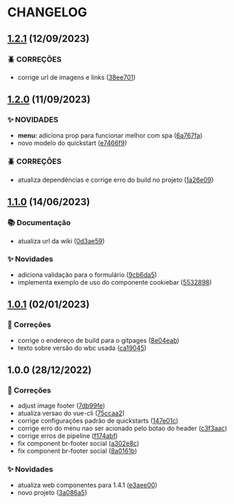 # CHANGELOG

## [1.2.1](https://gitlab.com/govbr-ds/wbc/quickstarts/govbr-ds-wbc-quickstart-vue/compare/v1.2.0...v1.2.1) (12/09/2023)


### 🪲 CORREÇÕES

* corrige url de imagens e links ([38ee701](https://gitlab.com/govbr-ds/wbc/quickstarts/govbr-ds-wbc-quickstart-vue/commit/38ee7012c9038feb203cd1a889bef9eafd268f0e))

## [1.2.0](https://gitlab.com/govbr-ds/wbc/quickstarts/govbr-ds-wbc-quickstart-vue/compare/v1.1.0...v1.2.0) (11/09/2023)


### ✨ NOVIDADES

* **menu:** adiciona prop para funcionar melhor com spa ([6a767fa](https://gitlab.com/govbr-ds/wbc/quickstarts/govbr-ds-wbc-quickstart-vue/commit/6a767fa5402659fac115b1df843ffd367c9e0fae))
* novo modelo do quickstart ([e7466f9](https://gitlab.com/govbr-ds/wbc/quickstarts/govbr-ds-wbc-quickstart-vue/commit/e7466f98ab486d26faa1a9c2a8aa45e113c86e13))


### 🪲 CORREÇÕES

* atualiza dependências e corrige erro do build no projeto ([1a26e09](https://gitlab.com/govbr-ds/wbc/quickstarts/govbr-ds-wbc-quickstart-vue/commit/1a26e09857065baf3b87a072d148a139c5e80169))

## [1.1.0](https://gitlab.com/govbr-ds/wbc/quickstarts/govbr-ds-wbc-quickstart-vue/compare/v1.0.1...v1.1.0) (14/06/2023)


### 📚 Documentação

* atualiza url da wiki ([0d3ae59](https://gitlab.com/govbr-ds/wbc/quickstarts/govbr-ds-wbc-quickstart-vue/commit/0d3ae59e113e18fb3e7e78bcfbd5ea8498964867))


### ✨ Novidades

* adiciona validação para o formulário ([9cb6da5](https://gitlab.com/govbr-ds/wbc/quickstarts/govbr-ds-wbc-quickstart-vue/commit/9cb6da5927daf449ab01737e2ef0ae0df16563e8))
* implementa exemplo de uso do componente cookiebar ([5532898](https://gitlab.com/govbr-ds/wbc/quickstarts/govbr-ds-wbc-quickstart-vue/commit/5532898da3e4121e7f975416b922f87b18fc2b45))

## [1.0.1](https://gitlab.com/govbr-ds/wbc/quickstarts/govbr-ds-wbc-quickstart-vue/compare/v1.0.0...v1.0.1) (02/01/2023)

### :bug: Correções

*   corrige o endereço de build para o gitpages ([8e04eab](https://gitlab.com/govbr-ds/wbc/quickstarts/govbr-ds-wbc-quickstart-vue/commit/8e04eabec2addff94ee71b5463d69fd8f2b41a58))
*   texto sobre versão do wbc usada ([ca19045](https://gitlab.com/govbr-ds/wbc/quickstarts/govbr-ds-wbc-quickstart-vue/commit/ca19045f7531196ec72ddd7e6c7640521c1a8671))

## 1.0.0 (28/12/2022)

### :bug: Correções

*   adjust image footer ([7db99fe](https://gitlab.com/govbr-ds/wbc/quickstarts/govbr-ds-wbc-quickstart-vue/commit/7db99febb61292017d1a5ff7cfea53721651250f))
*   atualiza versao do vue-cli ([75ccaa2](https://gitlab.com/govbr-ds/wbc/quickstarts/govbr-ds-wbc-quickstart-vue/commit/75ccaa211c0090445204ef342fa0b399f1699549))
*   corrige configurações padrão de quickstarts ([147e01c](https://gitlab.com/govbr-ds/wbc/quickstarts/govbr-ds-wbc-quickstart-vue/commit/147e01cd823de21a732362ec1f1a91b53531c7c0))
*   corrige erro do menu nao ser acionado pelo botao do header ([c3f3aac](https://gitlab.com/govbr-ds/wbc/quickstarts/govbr-ds-wbc-quickstart-vue/commit/c3f3aac6c759f9636efdd676268ee00a1dd55888))
*   corrige erros de pipeline ([f174abf](https://gitlab.com/govbr-ds/wbc/quickstarts/govbr-ds-wbc-quickstart-vue/commit/f174abf5fff4502937068fb459d178b599992ce8))
*   fix component br-footer social ([a302e8c](https://gitlab.com/govbr-ds/wbc/quickstarts/govbr-ds-wbc-quickstart-vue/commit/a302e8c7f46730a26b0219d22dfba7f194df3b61))
*   fix component br-footer social ([8a0161b](https://gitlab.com/govbr-ds/wbc/quickstarts/govbr-ds-wbc-quickstart-vue/commit/8a0161b4ab1257b64f56c8a75c0b0fb0559e126c))

### :sparkles: Novidades

*   atualiza web componentes para 1.4.1 ([e3aee00](https://gitlab.com/govbr-ds/wbc/quickstarts/govbr-ds-wbc-quickstart-vue/commit/e3aee00a256d33d211f79f77b02036baa712446c))
*   novo projeto ([3a086a5](https://gitlab.com/govbr-ds/wbc/quickstarts/govbr-ds-wbc-quickstart-vue/commit/3a086a5b77bdc99b0bf0dee0c35a98e995bac26c))
